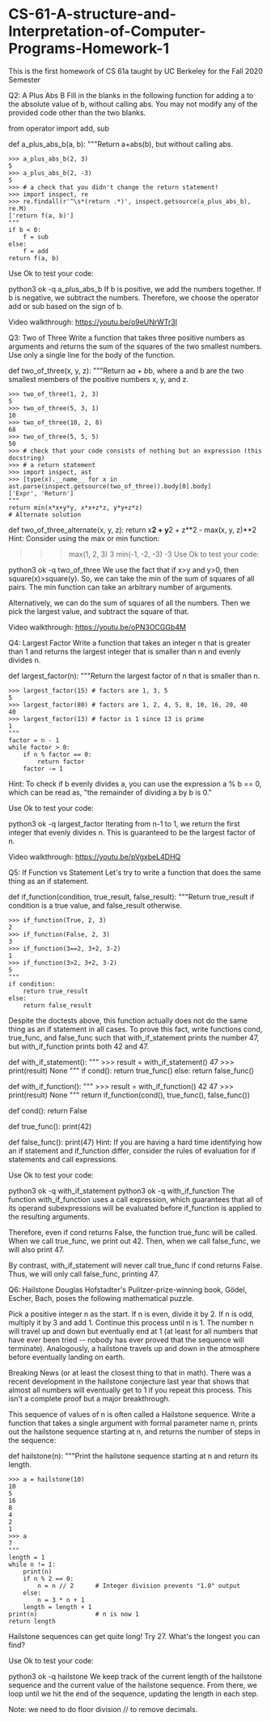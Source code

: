 # CS-61-A-structure-and-Interpretation-of-Computer-Programs-Homework-1

This is the first homework of CS 61a taught by UC Berkeley for the Fall 2020 Semester

Q2: A Plus Abs B
Fill in the blanks in the following function for adding a to the absolute value of b, without calling abs. You may not modify any of the provided code other than the two blanks.

from operator import add, sub

def a_plus_abs_b(a, b):
    """Return a+abs(b), but without calling abs.

    >>> a_plus_abs_b(2, 3)
    5
    >>> a_plus_abs_b(2, -3)
    5
    >>> # a check that you didn't change the return statement!
    >>> import inspect, re
    >>> re.findall(r'^\s*(return .*)', inspect.getsource(a_plus_abs_b), re.M)
    ['return f(a, b)']
    """
    if b < 0:
        f = sub
    else:
        f = add
    return f(a, b)
Use Ok to test your code:

python3 ok -q a_plus_abs_b
If b is positive, we add the numbers together. If b is negative, we subtract the numbers. Therefore, we choose the operator add or sub based on the sign of b.

Video walkthrough: https://youtu.be/o9eUNrWTr3I

Q3: Two of Three
Write a function that takes three positive numbers as arguments and returns the sum of the squares of the two smallest numbers. Use only a single line for the body of the function.

def two_of_three(x, y, z):
    """Return a*a + b*b, where a and b are the two smallest members of the
    positive numbers x, y, and z.

    >>> two_of_three(1, 2, 3)
    5
    >>> two_of_three(5, 3, 1)
    10
    >>> two_of_three(10, 2, 8)
    68
    >>> two_of_three(5, 5, 5)
    50
    >>> # check that your code consists of nothing but an expression (this docstring)
    >>> # a return statement
    >>> import inspect, ast
    >>> [type(x).__name__ for x in ast.parse(inspect.getsource(two_of_three)).body[0].body]
    ['Expr', 'Return']
    """
    return min(x*x+y*y, x*x+z*z, y*y+z*z)
    # Alternate solution
def two_of_three_alternate(x, y, z):
    return x**2 + y**2 + z**2 - max(x, y, z)**2
Hint: Consider using the max or min function:

>>> max(1, 2, 3)
3
>>> min(-1, -2, -3)
-3
Use Ok to test your code:

python3 ok -q two_of_three
We use the fact that if x>y and y>0, then square(x)>square(y). So, we can take the min of the sum of squares of all pairs. The min function can take an arbitrary number of arguments.

Alternatively, we can do the sum of squares of all the numbers. Then we pick the largest value, and subtract the square of that.

Video walkthrough: https://youtu.be/oPN3OCGGb4M

Q4: Largest Factor
Write a function that takes an integer n that is greater than 1 and returns the largest integer that is smaller than n and evenly divides n.

def largest_factor(n):
    """Return the largest factor of n that is smaller than n.

    >>> largest_factor(15) # factors are 1, 3, 5
    5
    >>> largest_factor(80) # factors are 1, 2, 4, 5, 8, 10, 16, 20, 40
    40
    >>> largest_factor(13) # factor is 1 since 13 is prime
    1
    """
    factor = n - 1
    while factor > 0:
        if n % factor == 0:
            return factor
        factor -= 1
Hint: To check if b evenly divides a, you can use the expression a % b == 0, which can be read as, "the remainder of dividing a by b is 0."

Use Ok to test your code:

python3 ok -q largest_factor
Iterating from n-1 to 1, we return the first integer that evenly divides n. This is guaranteed to be the largest factor of n.

Video walkthrough: https://youtu.be/pVgxbeL4DHQ

Q5: If Function vs Statement
Let's try to write a function that does the same thing as an if statement.

def if_function(condition, true_result, false_result):
    """Return true_result if condition is a true value, and
    false_result otherwise.

    >>> if_function(True, 2, 3)
    2
    >>> if_function(False, 2, 3)
    3
    >>> if_function(3==2, 3+2, 3-2)
    1
    >>> if_function(3>2, 3+2, 3-2)
    5
    """
    if condition:
        return true_result
    else:
        return false_result
Despite the doctests above, this function actually does not do the same thing as an if statement in all cases. To prove this fact, write functions cond, true_func, and false_func such that with_if_statement prints the number 47, but with_if_function prints both 42 and 47.

def with_if_statement():
    """
    >>> result = with_if_statement()
    47
    >>> print(result)
    None
    """
    if cond():
        return true_func()
    else:
        return false_func()

def with_if_function():
    """
    >>> result = with_if_function()
    42
    47
    >>> print(result)
    None
    """
    return if_function(cond(), true_func(), false_func())

def cond():
    return False

def true_func():
    print(42)

def false_func():
    print(47)
Hint: If you are having a hard time identifying how an if statement and if_function differ, consider the rules of evaluation for if statements and call expressions.

Use Ok to test your code:

python3 ok -q with_if_statement
python3 ok -q with_if_function
The function with_if_function uses a call expression, which guarantees that all of its operand subexpressions will be evaluated before if_function is applied to the resulting arguments.

Therefore, even if cond returns False, the function true_func will be called. When we call true_func, we print out 42. Then, when we call false_func, we will also print 47.

By contrast, with_if_statement will never call true_func if cond returns False. Thus, we will only call false_func, printing 47.

Q6: Hailstone
Douglas Hofstadter's Pulitzer-prize-winning book, Gödel, Escher, Bach, poses the following mathematical puzzle.

Pick a positive integer n as the start.
If n is even, divide it by 2.
If n is odd, multiply it by 3 and add 1.
Continue this process until n is 1.
The number n will travel up and down but eventually end at 1 (at least for all numbers that have ever been tried -- nobody has ever proved that the sequence will terminate). Analogously, a hailstone travels up and down in the atmosphere before eventually landing on earth.

Breaking News (or at least the closest thing to that in math). There was a recent development in the hailstone conjecture last year that shows that almost all numbers will eventually get to 1 if you repeat this process. This isn't a complete proof but a major breakthrough.

This sequence of values of n is often called a Hailstone sequence. Write a function that takes a single argument with formal parameter name n, prints out the hailstone sequence starting at n, and returns the number of steps in the sequence:

def hailstone(n):
    """Print the hailstone sequence starting at n and return its
    length.

    >>> a = hailstone(10)
    10
    5
    16
    8
    4
    2
    1
    >>> a
    7
    """
    length = 1
    while n != 1:
        print(n)
        if n % 2 == 0:
            n = n // 2      # Integer division prevents "1.0" output
        else:
            n = 3 * n + 1
        length = length + 1
    print(n)                # n is now 1
    return length
Hailstone sequences can get quite long! Try 27. What's the longest you can find?

Use Ok to test your code:

python3 ok -q hailstone
We keep track of the current length of the hailstone sequence and the current value of the hailstone sequence. From there, we loop until we hit the end of the sequence, updating the length in each step.

Note: we need to do floor division // to remove decimals.

